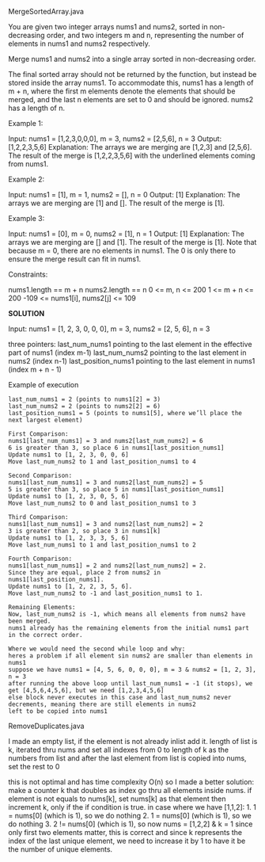 MergeSortedArray.java

You are given two integer arrays nums1 and nums2, sorted in non-decreasing order, and two integers m and n, representing the number of elements in nums1 and nums2 respectively.

Merge nums1 and nums2 into a single array sorted in non-decreasing order.

The final sorted array should not be returned by the function, but instead be stored inside the array nums1. To accommodate this, nums1 has a length of m + n, where the first m elements denote the elements that should be merged, and the last n elements are set to 0 and should be ignored. nums2 has a length of n.

 
Example 1:

Input: nums1 = [1,2,3,0,0,0], m = 3, nums2 = [2,5,6], n = 3
Output: [1,2,2,3,5,6]
Explanation: The arrays we are merging are [1,2,3] and [2,5,6].
The result of the merge is [1,2,2,3,5,6] with the underlined elements coming from nums1.

Example 2:

Input: nums1 = [1], m = 1, nums2 = [], n = 0
Output: [1]
Explanation: The arrays we are merging are [1] and [].
The result of the merge is [1].

Example 3:

Input: nums1 = [0], m = 0, nums2 = [1], n = 1
Output: [1]
Explanation: The arrays we are merging are [] and [1].
The result of the merge is [1].
Note that because m = 0, there are no elements in nums1. The 0 is only there to ensure the merge result can fit in nums1.
 

Constraints:

nums1.length == m + n
nums2.length == n
0 <= m, n <= 200
1 <= m + n <= 200
-109 <= nums1[i], nums2[j] <= 109



************************SOLUTION************************

Input: nums1 = [1, 2, 3, 0, 0, 0], m = 3, nums2 = [2, 5, 6], n = 3


three pointers:
	last_num_nums1 pointing to the last element in the effective part of nums1 (index m-1)
	last_num_nums2 pointing to the last element in nums2 (index n-1)
    last_position_nums1 pointing to the last element in nums1 (index m + n - 1)

Example of execution

	last_num_nums1 = 2 (points to nums1[2] = 3)
	last_num_nums2 = 2 (points to nums2[2] = 6)
	last_position_nums1 = 5 (points to nums1[5], where we’ll place the next largest element)

	First Comparison:
	nums1[last_num_nums1] = 3 and nums2[last_num_nums2] = 6
	6 is greater than 3, so place 6 in nums1[last_position_nums1]
	Update nums1 to [1, 2, 3, 0, 0, 6]
	Move last_num_nums2 to 1 and last_position_nums1 to 4

	Second Comparison:
	nums1[last_num_nums1] = 3 and nums2[last_num_nums2] = 5
	5 is greater than 3, so place 5 in nums1[last_position_nums1]
	Update nums1 to [1, 2, 3, 0, 5, 6]
	Move last_num_nums2 to 0 and last_position_nums1 to 3

	Third Comparison:
	nums1[last_num_nums1] = 3 and nums2[last_num_nums2] = 2
	3 is greater than 2, so place 3 in nums1[k]
	Update nums1 to [1, 2, 3, 3, 5, 6]
	Move last_num_nums1 to 1 and last_position_nums1 to 2

	Fourth Comparison:
    nums1[last_num_nums1] = 2 and nums2[last_num_nums2] = 2.
	Since they are equal, place 2 from nums2 in nums1[last_position_nums1].
	Update nums1 to [1, 2, 2, 3, 5, 6].
	Move last_num_nums2 to -1 and last_position_nums1 to 1.

	Remaining Elements:
	Now, last_num_nums2 is -1, which means all elements from nums2 have been merged.
	nums1 already has the remaining elements from the initial nums1 part in the correct order.

    Where we would need the second while loop and why:
    heres a problem if all element sin nums2 are smaller than elements in nums1
    suppose we have nums1 = [4, 5, 6, 0, 0, 0], m = 3 & nums2 = [1, 2, 3], n = 3
    after running the above loop until last_num_nums1 = -1 (it stops), we get [4,5,6,4,5,6], but we need [1,2,3,4,5,6]
    else block never executes in this case and last_num_nums2 never decrements, meaning there are still elements in nums2 
    left to be copied into nums1



RemoveDuplicates.java

I made an empty list, if the element is not already inlist add it. length of list is k, iterated thru nums and set all indexes from 0 to length of k as the numbers from list and after the last element from list is copied into nums, set the rest to 0

this is not optimal and has time complexity O(n) so I made a better solution:
	make a counter k that doubles as index
	go thru all elements inside nums.
	if element is not equals to nums[k], set nums[k] as that element
	then increment k, only if the if condition is true.
	in case where we have [1,1,2]:
	1. 1 = nums[0] (which is 1), so we do nothing
	2. 1 = nums[0] (which is 1), so we do nothing
	3. 2 != nums[0] (which is 1), so now nums = [1,2,2] & k = 1
   since only first two elements matter, this is correct and since k represents the index of the last unique element, we need to increase it by 1 to have it be the number of unique elements. 

